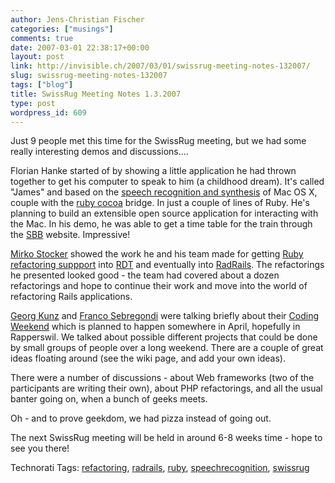 ```yaml
---
author: Jens-Christian Fischer
categories: ["musings"]
comments: true
date: 2007-03-01 22:38:17+00:00
layout: post
link: http://invisible.ch/2007/03/01/swissrug-meeting-notes-132007/
slug: swissrug-meeting-notes-132007
tags: ["blog"]
title: SwissRug Meeting Notes 1.3.2007
type: post
wordpress_id: 609
---
```


Just 9 people met this time for the SwissRug meeting, but we had some really interesting demos and discussions....

Florian Hanke started of by showing a little application he had thrown together to get his computer to speak to him (a childhood dream). It's called "James" and based on the [speech recognition and synthesis][1] of Mac OS X, couple with the [ruby cocoa][2] bridge. In just a couple of lines of Ruby. He's planning to build an extensible open source application for interacting with the Mac. In his demo, he was able to get a time table for the train through the [SBB][3] website. Impressive!

[Mirko Stocker][4] showed the work he and his team made for getting [Ruby refactoring suppport][5] into [RDT][6] and eventually into [RadRails][7]. The refactorings he presented looked good - the team had covered about a dozen refactorings and hope to continue their work and move into the world of refactoring Rails applications.

[Georg Kunz][8] and [Franco Sebregondi][9] were talking briefly about their [Coding Weekend][10] which is planned to happen somewhere in April, hopefully in Rapperswil. We talked about possible different projects that could be done by small groups of people over a long weekend. There are a couple of great ideas floating around (see the wiki page, and add your own ideas). 

There were a number of discussions - about Web frameworks (two of the participants are writing their own), about PHP refactorings, and all the usual banter going on, when a bunch of geeks meets.

Oh - and to prove geekdom, we had pizza instead of going out. 

The next SwissRug meeting will be held in around 6-8 weeks time - hope to see you there!

[1]: http://www.apple.com/macosx/features/speech/
[2]: http://rubycocoa.sourceforge.net/
[3]: http://www.sbb.ch
[4]: http://blog.misto.ch/
[5]: http://ifs.hsr.ch/1371
[6]: http://rubyeclipse.sourceforge.net/
[7]: http://www.radrails.org
[8]: http://rubyonrails.ch/doku.php/mitglieder:georg
[9]: http://rubyonrails.ch/doku.php/mitglieder:francosebregondi
[10]: http://rubyonrails.ch/doku.php/codingweekend


Technorati Tags: [refactoring](http://www.technorati.com/tag/refactoring), [radrails](http://www.technorati.com/tag/radrails), [ruby](http://www.technorati.com/tag/ruby), [speechrecognition](http://www.technorati.com/tag/speechrecognition), [swissrug](http://www.technorati.com/tag/swissrug)
